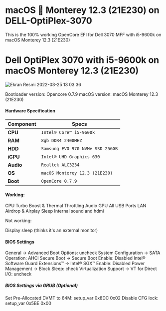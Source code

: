 # macOS  Monterey 12.3 (21E230) on DELL-OptiPlex-3070

This is the 100% working OpenCore EFI for Dell 3070 MFF with i5-9600k on macOS Monterey 12.3 (21E230)
 

Dell OptiPlex 3070 with i5-9600k on macOS Monterey 12.3 (21E230)
============================================

![Ekran Resmi 2022-03-25 13 03 36](https://user-images.githubusercontent.com/68928938/160117667-2b9e7cad-6423-494b-aa53-57ed0075bed8.png)


Bootloader version: Opencore 0.7.9
macOS version: macOS Monterey 12.3 (21E230)

#### Hardware Specification
| Component | Specs |
|------------|----------------------------------------|
| **CPU**     | `Intel® Core™ i5-9600k` |   
| **RAM**     | `8gb DDR4 2400MHZ`|   
| **HDD**     | `Samsung EVO 970 NVMe SSD 256GB`|
| **iGPU**    | `Intel® UHD Graphics 630`|
| **Audio**   | `Realtek ALC3234`|
| **OS**      | `macOS Monterey 12.3 (21E230)`|
| **Boot**    | `OpenCore 0.7.9`|


#### Working: 

CPU Turbo Boost & Thermal Throttling
Audio
GPU 
All USB Ports
LAN
Airdrop & Airplay
Sleep
Internal sound and hdmi

Not working: 

Display sleep (thinks it's an external monitor)  

#### BIOS Settings

General → Advanced Boot Options: uncheck
System Configuration → SATA Operation: AHCI
Secure Boot → Secure Boot Enable: Disabled
Intel® Software Guard Extensions™ → Intel® SGX™ Enable: Disabled
Power Management → Block Sleep: check
Virtualization Support → VT for Direct I/O: uncheck

##### BIOS Settings via GRUB (Optional)

Set Pre-Allocated DVMT to 64M: setup_var 0x8DC 0x02
Disable CFG lock: setup_var 0x5BE 0x00
